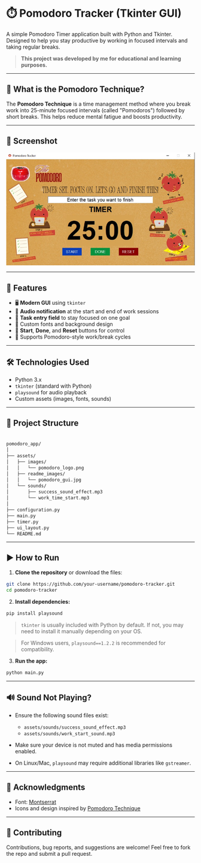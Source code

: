 # ⏱️ Pomodoro Tracker (Tkinter GUI)

A simple Pomodoro Timer application built with Python and Tkinter. Designed to help you stay productive by working in focused intervals and taking regular breaks.

> **This project was developed by me for educational and learning purposes.**

---

## 🧠 What is the Pomodoro Technique?

The **Pomodoro Technique** is a time management method where you break work into 25-minute focused intervals (called "Pomodoros") followed by short breaks. This helps reduce mental fatigue and boosts productivity.

---

## 📸 Screenshot

![Pomodoro UI](assets/readme_images/pomodoro_gui.jpg)

---

## 🚀 Features

- 🖥️ **Modern GUI** using `tkinter`
- 🔔 **Audio notification** at the start and end of work sessions
- 📝 **Task entry field** to stay focused on one goal
- 🎨 Custom fonts and background design
- 🔁 **Start**, **Done**, and **Reset** buttons for control
- 🧠 Supports Pomodoro-style work/break cycles

---

## 🛠️ Technologies Used

- Python 3.x
- `tkinter` (standard with Python)
- `playsound` for audio playback
- Custom assets (images, fonts, sounds)

---

## 📂 Project Structure

```

pomodoro_app/
│
├── assets/
│   ├── images/
│   │   └── pomodoro_logo.png         
│   ├── readme_images/
│   │   └── pomodoro_gui.jpg          
│   └── sounds/
│       ├── success_sound_effect.mp3  
│       └── work_time_start.mp3       
│
├── configuration.py
├── main.py                 
├── timer.py                
├── ui_layout.py           
└── README.md

````

---

## ▶️ How to Run

1. **Clone the repository** or download the files:

```bash
git clone https://github.com/your-username/pomodoro-tracker.git
cd pomodoro-tracker
````

2. **Install dependencies:**

```bash
pip install playsound
```

> `tkinter` is usually included with Python by default. If not, you may need to install it manually depending on your OS.

> For Windows users, `playsound==1.2.2` is recommended for compatibility.

3. **Run the app:**

```bash
python main.py
```

---

## 🔊 Sound Not Playing?

* Ensure the following sound files exist:

  * `assets/sounds/success_sound_effect.mp3`
  * `assets/sounds/work_start_sound.mp3`
* Make sure your device is not muted and has media permissions enabled.
* On Linux/Mac, `playsound` may require additional libraries like `gstreamer`.

---

## 🙌 Acknowledgments

* Font: [Montserrat](https://fonts.google.com/specimen/Montserrat)
* Icons and design inspired by [Pomodoro Technique](https://sketchplanations.com/the-pomodoro-technique)

---

## 🤝 Contributing

Contributions, bug reports, and suggestions are welcome! Feel free to fork the repo and submit a pull request.
